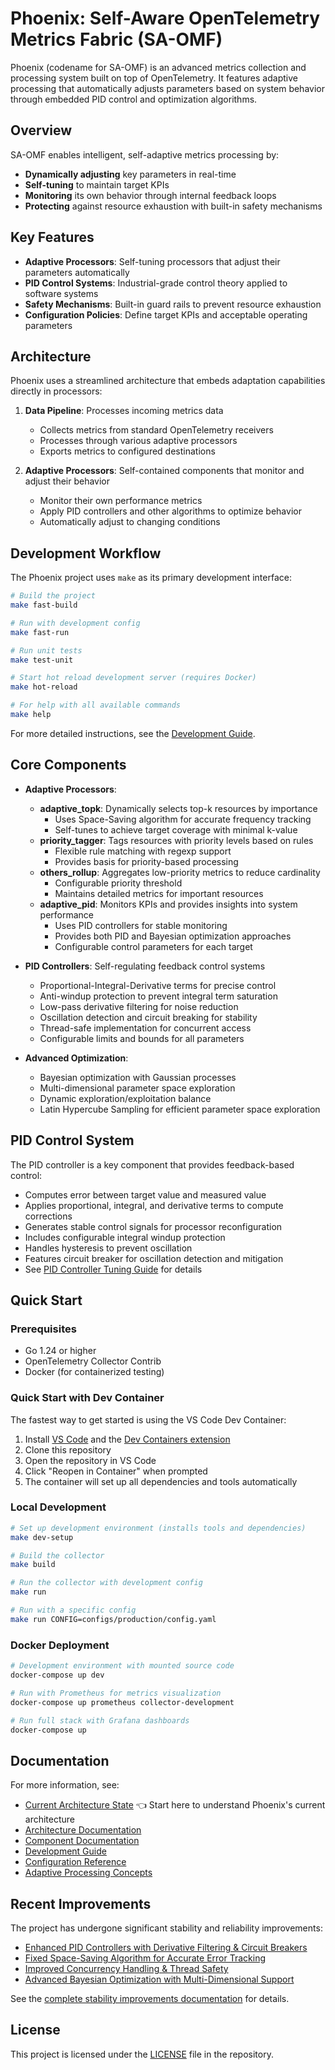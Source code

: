 # Phoenix: Self-Aware OpenTelemetry Metrics Fabric (SA-OMF)

Phoenix (codename for SA-OMF) is an advanced metrics collection and processing system built on top of OpenTelemetry. It features adaptive processing that automatically adjusts parameters based on system behavior through embedded PID control and optimization algorithms.

## Overview

SA-OMF enables intelligent, self-adaptive metrics processing by:

- **Dynamically adjusting** key parameters in real-time
- **Self-tuning** to maintain target KPIs
- **Monitoring** its own behavior through internal feedback loops
- **Protecting** against resource exhaustion with built-in safety mechanisms

## Key Features

- **Adaptive Processors**: Self-tuning processors that adjust their parameters automatically
- **PID Control Systems**: Industrial-grade control theory applied to software systems
- **Safety Mechanisms**: Built-in guard rails to prevent resource exhaustion
- **Configuration Policies**: Define target KPIs and acceptable operating parameters

## Architecture

Phoenix uses a streamlined architecture that embeds adaptation capabilities directly in processors:

1. **Data Pipeline**: Processes incoming metrics data
   - Collects metrics from standard OpenTelemetry receivers
   - Processes through various adaptive processors
   - Exports metrics to configured destinations

2. **Adaptive Processors**: Self-contained components that monitor and adjust their behavior
   - Monitor their own performance metrics
   - Apply PID controllers and other algorithms to optimize behavior
   - Automatically adjust to changing conditions

## Development Workflow

The Phoenix project uses `make` as its primary development interface:

```bash
# Build the project
make fast-build

# Run with development config
make fast-run

# Run unit tests
make test-unit

# Start hot reload development server (requires Docker)
make hot-reload

# For help with all available commands
make help
```

For more detailed instructions, see the [Development Guide](docs/development-guide.md).

## Core Components

- **Adaptive Processors**:
  - **adaptive_topk**: Dynamically selects top-k resources by importance
    - Uses Space-Saving algorithm for accurate frequency tracking
    - Self-tunes to achieve target coverage with minimal k-value
  - **priority_tagger**: Tags resources with priority levels based on rules
    - Flexible rule matching with regexp support
    - Provides basis for priority-based processing
  - **others_rollup**: Aggregates low-priority metrics to reduce cardinality
    - Configurable priority threshold
    - Maintains detailed metrics for important resources
  - **adaptive_pid**: Monitors KPIs and provides insights into system performance
    - Uses PID controllers for stable monitoring
    - Provides both PID and Bayesian optimization approaches
    - Configurable control parameters for each target

- **PID Controllers**: Self-regulating feedback control systems
  - Proportional-Integral-Derivative terms for precise control
  - Anti-windup protection to prevent integral term saturation
  - Low-pass derivative filtering for noise reduction
  - Oscillation detection and circuit breaking for stability
  - Thread-safe implementation for concurrent access
  - Configurable limits and bounds for all parameters

- **Advanced Optimization**:
  - Bayesian optimization with Gaussian processes
  - Multi-dimensional parameter space exploration
  - Dynamic exploration/exploitation balance
  - Latin Hypercube Sampling for efficient parameter space exploration

## PID Control System

The PID controller is a key component that provides feedback-based control:
- Computes error between target value and measured value
- Applies proportional, integral, and derivative terms to compute corrections
- Generates stable control signals for processor reconfiguration
- Includes configurable integral windup protection
- Handles hysteresis to prevent oscillation
- Features circuit breaker for oscillation detection and mitigation
- See [PID Controller Tuning Guide](docs/components/pid/pid_controller_tuning.md) for details

## Quick Start

### Prerequisites

- Go 1.24 or higher
- OpenTelemetry Collector Contrib
- Docker (for containerized testing)

### Quick Start with Dev Container

The fastest way to get started is using the VS Code Dev Container:

1. Install [VS Code](https://code.visualstudio.com/) and the [Dev Containers extension](https://marketplace.visualstudio.com/items?itemName=ms-vscode-remote.remote-containers)
2. Clone this repository
3. Open the repository in VS Code
4. Click "Reopen in Container" when prompted
5. The container will set up all dependencies and tools automatically

### Local Development

```bash
# Set up development environment (installs tools and dependencies)
make dev-setup

# Build the collector
make build

# Run the collector with development config
make run 

# Run with a specific config
make run CONFIG=configs/production/config.yaml
```

### Docker Deployment

```bash
# Development environment with mounted source code
docker-compose up dev

# Run with Prometheus for metrics visualization
docker-compose up prometheus collector-development

# Run full stack with Grafana dashboards
docker-compose up
```

## Documentation

For more information, see:
- [Current Architecture State](docs/architecture/CURRENT_STATE.md) 👈 Start here to understand Phoenix's current architecture
- [Architecture Documentation](docs/architecture/README.md)
- [Component Documentation](docs/components/README.md)
- [Development Guide](docs/development-guide.md)
- [Configuration Reference](docs/configuration-reference.md)
- [Adaptive Processing Concepts](docs/concepts/adaptive-processing.md)

## Recent Improvements

The project has undergone significant stability and reliability improvements:

- [Enhanced PID Controllers with Derivative Filtering & Circuit Breakers](docs/improvements/stability-improvements.md#1-pid-controller-enhancements)
- [Fixed Space-Saving Algorithm for Accurate Error Tracking](docs/improvements/stability-improvements.md#2-space-saving-algorithm-corrections)
- [Improved Concurrency Handling & Thread Safety](docs/improvements/stability-improvements.md#3-concurrency-handling-improvements)
- [Advanced Bayesian Optimization with Multi-Dimensional Support](docs/improvements/stability-improvements.md#4-bayesian-optimization-enhancements)

See the [complete stability improvements documentation](docs/improvements/stability-improvements.md) for details.

## License

This project is licensed under the [LICENSE](LICENSE) file in the repository.